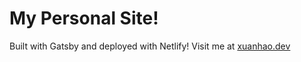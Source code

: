 # My Personal Site!

Built with Gatsby and deployed with Netlify! Visit me at [xuanhao.dev](https://xuanhao.dev)
